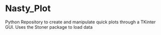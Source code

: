# Nasty_Plot
Python Repository to create and manipulate quick plots through a TKinter GUI. Uses the Stoner package to load data
